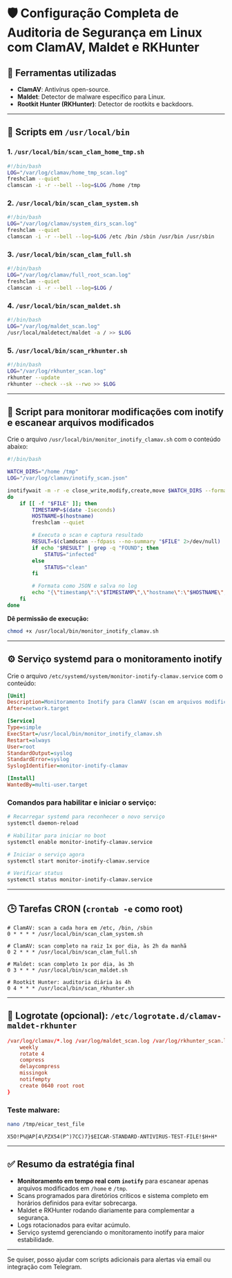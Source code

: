 # 🛡️ Configuração Completa de Auditoria de Segurança em Linux com ClamAV, Maldet e RKHunter

## 🧰 Ferramentas utilizadas
- **ClamAV**: Antivírus open-source.
- **Maldet**: Detector de malware específico para Linux.
- **Rootkit Hunter (RKHunter)**: Detector de rootkits e backdoors.

---

## 📁 Scripts em `/usr/local/bin`

### 1. `/usr/local/bin/scan_clam_home_tmp.sh`
```bash
#!/bin/bash
LOG="/var/log/clamav/home_tmp_scan.log"
freshclam --quiet
clamscan -i -r --bell --log=$LOG /home /tmp
```

### 2. `/usr/local/bin/scan_clam_system.sh`
```bash
#!/bin/bash
LOG="/var/log/clamav/system_dirs_scan.log"
freshclam --quiet
clamscan -i -r --bell --log=$LOG /etc /bin /sbin /usr/bin /usr/sbin
```

### 3. `/usr/local/bin/scan_clam_full.sh`
```bash
#!/bin/bash
LOG="/var/log/clamav/full_root_scan.log"
freshclam --quiet
clamscan -i -r --bell --log=$LOG /
```

### 4. `/usr/local/bin/scan_maldet.sh`
```bash
#!/bin/bash
LOG="/var/log/maldet_scan.log"
/usr/local/maldetect/maldet -a / >> $LOG
```

### 5. `/usr/local/bin/scan_rkhunter.sh`
```bash
#!/bin/bash
LOG="/var/log/rkhunter_scan.log"
rkhunter --update
rkhunter --check --sk --rwo >> $LOG
```

---

## 📁 Script para monitorar modificações com inotify e escanear arquivos modificados

Crie o arquivo `/usr/local/bin/monitor_inotify_clamav.sh` com o conteúdo abaixo:

```bash
#!/bin/bash

WATCH_DIRS="/home /tmp"
LOG="/var/log/clamav/inotify_scan.json"

inotifywait -m -r -e close_write,modify,create,move $WATCH_DIRS --format '%e|%w%f' | while IFS='|' read EVENT FILE
do
    if [[ -f "$FILE" ]]; then
        TIMESTAMP=$(date -Iseconds)
        HOSTNAME=$(hostname)
        freshclam --quiet

        # Executa o scan e captura resultado
        RESULT=$(clamdscan --fdpass --no-summary "$FILE" 2>/dev/null)
        if echo "$RESULT" | grep -q "FOUND"; then
            STATUS="infected"
        else
            STATUS="clean"
        fi

        # Formata como JSON e salva no log
        echo "{\"timestamp\":\"$TIMESTAMP\",\"hostname\":\"$HOSTNAME\",\"event\":\"$EVENT\",\"path\":\"$FILE\",\"result\":\"$STATUS\"}" >> "$LOG"
    fi
done

```

**Dê permissão de execução:**
```bash
chmod +x /usr/local/bin/monitor_inotify_clamav.sh
```

---

## ⚙️ Serviço systemd para o monitoramento inotify

Crie o arquivo `/etc/systemd/system/monitor-inotify-clamav.service` com o conteúdo:

```ini
[Unit]
Description=Monitoramento Inotify para ClamAV (scan em arquivos modificados)
After=network.target

[Service]
Type=simple
ExecStart=/usr/local/bin/monitor_inotify_clamav.sh
Restart=always
User=root
StandardOutput=syslog
StandardError=syslog
SyslogIdentifier=monitor-inotify-clamav

[Install]
WantedBy=multi-user.target
```

### Comandos para habilitar e iniciar o serviço:

```bash
# Recarregar systemd para reconhecer o novo serviço
systemctl daemon-reload

# Habilitar para iniciar no boot
systemctl enable monitor-inotify-clamav.service

# Iniciar o serviço agora
systemctl start monitor-inotify-clamav.service

# Verificar status
systemctl status monitor-inotify-clamav.service
```

---

## 🕒 Tarefas CRON (`crontab -e` como root)

```cron
# ClamAV: scan a cada hora em /etc, /bin, /sbin
0 * * * * /usr/local/bin/scan_clam_system.sh

# ClamAV: scan completo na raiz 1x por dia, às 2h da manhã
0 2 * * * /usr/local/bin/scan_clam_full.sh

# Maldet: scan completo 1x por dia, às 3h
0 3 * * * /usr/local/bin/scan_maldet.sh

# Rootkit Hunter: auditoria diária às 4h
0 4 * * * /usr/local/bin/scan_rkhunter.sh
```

---

## 🧼 Logrotate (opcional): `/etc/logrotate.d/clamav-maldet-rkhunter`

```conf
/var/log/clamav/*.log /var/log/maldet_scan.log /var/log/rkhunter_scan.log {
    weekly
    rotate 4
    compress
    delaycompress
    missingok
    notifempty
    create 0640 root root
}
```
### Teste malware:  
```bash
nano /tmp/eicar_test_file
```
```
X5O!P%@AP[4\PZX54(P^)7CC)7}$EICAR-STANDARD-ANTIVIRUS-TEST-FILE!$H+H*
```
---

## ✅ Resumo da estratégia final

- **Monitoramento em tempo real com `inotify`** para escanear apenas arquivos modificados em `/home` e `/tmp`.
- Scans programados para diretórios críticos e sistema completo em horários definidos para evitar sobrecarga.
- Maldet e RKHunter rodando diariamente para complementar a segurança.
- Logs rotacionados para evitar acúmulo.
- Serviço systemd gerenciando o monitoramento inotify para maior estabilidade.

---

Se quiser, posso ajudar com scripts adicionais para alertas via email ou integração com Telegram.
